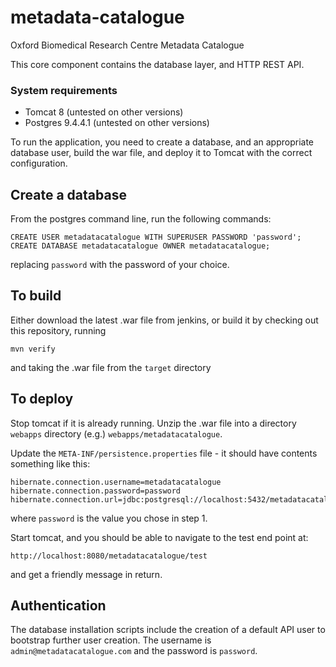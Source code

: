 # metadata-catalogue
Oxford Biomedical Research Centre Metadata Catalogue

This core component contains the database layer, and HTTP REST API.

### System requirements

- Tomcat 8 (untested on other versions)
- Postgres 9.4.4.1 (untested on other versions)

To run the application, you need to create a database, and an appropriate database user, build the war file, and deploy it to Tomcat with the correct configuration.

## Create a database

From the postgres command line, run the following commands:

```
CREATE USER metadatacatalogue WITH SUPERUSER PASSWORD 'password';
CREATE DATABASE metadatacatalogue OWNER metadatacatalogue;
```

replacing ```password``` with the password of your choice.

## To build
Either download the latest .war file from jenkins, or build it by checking out this repository, running

```mvn verify```

and taking the .war file from the `target` directory

## To deploy

Stop tomcat if it is already running.  Unzip the .war file into a directory ```webapps``` directory (e.g.) ```webapps/metadatacatalogue```.

Update the ```META-INF/persistence.properties``` file - it should have contents something like this:

```
hibernate.connection.username=metadatacatalogue
hibernate.connection.password=password
hibernate.connection.url=jdbc:postgresql://localhost:5432/metadatacatalogue
```
where ```password``` is the value you chose in step 1.

Start tomcat, and you should be able to navigate to the test end point at:

```
http://localhost:8080/metadatacatalogue/test
```
and get a friendly message in return.

## Authentication

The database installation scripts include the creation of a default API user to bootstrap further user creation.  The username is ```admin@metadatacatalogue.com``` and the password is ```password```.  

